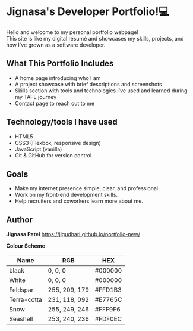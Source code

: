
# Jignasa's Developer Portfolio!💻

Hello and welcome to my personal portfolio webpage!  
This site is like my digital résumé and showcases my skills, projects, and how I've grown as a software developer.

##  What This Portfolio Includes

-  A home page introducing who I am
-  A project showcase with brief descriptions and screenshots
-  Skills section with tools and technologies I’ve used and learned during my TAFE journey
-  Contact page to reach out to me

##  Technology/tools I have used

- HTML5
- CSS3 (Flexbox, responsive design)
- JavaScript (vanilla)
- Git & GitHub for version control

## Goals

- Make my internet presence simple, clear, and professional.
- Work on my front-end development skills.
- Help recruiters and coworkers learn more about me.

##  Author
**Jignasa Patel** 
https://jigudhari.github.io/portfolio-new/

**Colour Scheme**

| Name        | RGB           | HEX     |
|-------------|---------------|---------|
| black       | 0, 0, 0       | #000000 |
| White       | 0, 0, 0       | #000000 |
| Feldspar    | 255, 209, 179 | #FFD1B3 |
| Terra-cotta | 231, 118, 092 | #E7765C |
| Snow        | 255, 249, 246 | #FFF9F6 |
| Seashell    | 253, 240, 236 | #FDF0EC |
